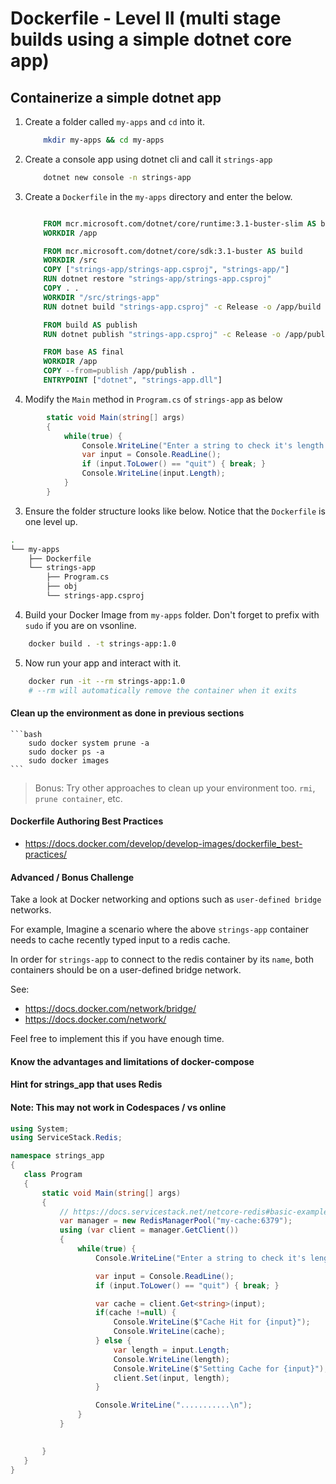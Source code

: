 # Dockerfile - Level II (multi stage builds using a simple dotnet core app)

## Containerize a simple dotnet app

1. Create a folder called `my-apps` and `cd` into it.

    ```bash
        mkdir my-apps && cd my-apps
    ```

2. Create a console app using dotnet cli and call it `strings-app`

    ```bash
        dotnet new console -n strings-app 
    ```

3. Create a `Dockerfile` in the `my-apps` directory and enter the below.

    ```Dockerfile

        FROM mcr.microsoft.com/dotnet/core/runtime:3.1-buster-slim AS base
        WORKDIR /app

        FROM mcr.microsoft.com/dotnet/core/sdk:3.1-buster AS build
        WORKDIR /src
        COPY ["strings-app/strings-app.csproj", "strings-app/"]
        RUN dotnet restore "strings-app/strings-app.csproj"
        COPY . .
        WORKDIR "/src/strings-app"
        RUN dotnet build "strings-app.csproj" -c Release -o /app/build

        FROM build AS publish
        RUN dotnet publish "strings-app.csproj" -c Release -o /app/publish

        FROM base AS final
        WORKDIR /app
        COPY --from=publish /app/publish .
        ENTRYPOINT ["dotnet", "strings-app.dll"]

    ```

2. Modify the `Main` method in `Program.cs` of `strings-app` as below

```csharp
        static void Main(string[] args)
        {
            while(true) {            
                Console.WriteLine("Enter a string to check it's length or type quit to exit the app:");
                var input = Console.ReadLine();
                if (input.ToLower() == "quit") { break; }
                Console.WriteLine(input.Length);
            }
        }
```

3. Ensure the folder structure looks like below. Notice that the `Dockerfile` is one level up.

```bash
.
└── my-apps
    ├── Dockerfile
    └── strings-app
        ├── Program.cs
        ├── obj             
        └── strings-app.csproj
```

4. Build your Docker Image from `my-apps` folder. Don't forget to prefix with `sudo` if you are on vsonline.

```bash
    docker build . -t strings-app:1.0    
```

5. Now run your app and interact with it.

```bash
    docker run -it --rm strings-app:1.0
    # --rm will automatically remove the container when it exits
```

#### Clean up the environment as done in previous sections

    ```bash
        sudo docker system prune -a
        sudo docker ps -a
        sudo docker images
    ```
> Bonus: Try other approaches to clean up your environment too. `rmi`, `prune container`, etc.

#### Dockerfile Authoring Best Practices
 * https://docs.docker.com/develop/develop-images/dockerfile_best-practices/

#### Advanced / Bonus Challenge

 Take a look at Docker networking and options such as  `user-defined bridge` networks. 
  
 For example, Imagine a scenario where the above `strings-app` container needs to cache recently typed input to a redis cache. 
 
 In order for `strings-app` to connect to the redis container by its `name`, both containers should be on a user-defined bridge network.
 
 See:
 * https://docs.docker.com/network/bridge/
 * https://docs.docker.com/network/

 Feel free to implement this if you have enough time. 
 
  #### Know the advantages and limitations of docker-compose 
 
 #### Hint for strings_app that uses Redis 
 
 #### Note: This may not work in Codespaces / vs online
 
 ```csharp
 using System;
using ServiceStack.Redis;

namespace strings_app
{
    class Program
    {
        static void Main(string[] args)
        {
            // https://docs.servicestack.net/netcore-redis#basic-example
            var manager = new RedisManagerPool("my-cache:6379");
            using (var client = manager.GetClient())
            {
                while(true) {            
                    Console.WriteLine("Enter a string to check it's length or type quit to exit the app:");

                    var input = Console.ReadLine();
                    if (input.ToLower() == "quit") { break; }

                    var cache = client.Get<string>(input);
                    if(cache !=null) {
                        Console.WriteLine($"Cache Hit for {input}");
                        Console.WriteLine(cache);
                    } else {
                        var length = input.Length;
                        Console.WriteLine(length);
                        Console.WriteLine($"Setting Cache for {input}");    
                        client.Set(input, length);                    
                    }

                    Console.WriteLine("...........\n");                                      
                }                
            }

           
        }
    }
}
```
